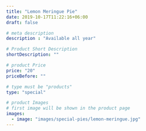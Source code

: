 ```yaml
---
title: "Lemon Meringue Pie"
date: 2019-10-17T11:22:16+06:00
draft: false

# meta description
description : "Available all year"

# Product Short Description
shortDescription: ""

# product Price
price: "20"
priceBefore: ""

# type must be "products"
type: "special"

# product Images
# first image will be shown in the product page
images:
  - image: "images/special-pies/lemon-meringue.jpg"
---
```


